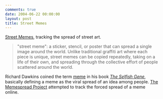 ```yaml
---
comments: true
date: 2004-06-22 00:00:00
layout: post
title: Street Memes
---
```


[Street Memes](http://www.streetmemes.com/), tracking the spread of street art.




> "street meme": a sticker, stencil, or poster that can spread a single image around the world. Unlike traditional graffiti art where each piece is unique, street memes can be copied repeatedly, taking on a life of their own, and spreading through the collective effort of people scattered around the world.




Richard Dawkins coined the term [meme](http://en.wikipedia.org/wiki/Meme) in his book [_The Selfish Gene_](http://www.rubinghscience.org/memetics/dawkinsmemes.html), basically defining a meme as the viral spread of an idea among people. [The Memespread Project](http://www.wired.com/news/infostructure/0,1377,63344,00.html) attempted to track the forced spread of a meme online.

